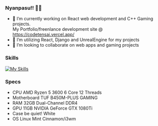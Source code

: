 ### Nyanpasu!! 👋😺
- 🔭 I’m currently working on React web development and C++ Gaming projects.  
  My Portfolio/freenlance development site @ https://codetensai.vercel.app/
- 🌱 I’m utilizing React, Django and UnrealEngine for my projects
- 👯 I’m looking to collaborate on web apps and gaming projects

### Skills
[![My Skills](https://skillicons.dev/icons?i=git,kubernetes,docker,c,cpp,cs,vim,react,django,unreal,bash,htmx&perline=4)](https://skillicons.dev)

### Specs
- CPU AMD Ryzen 5 3600 6 Core 12 Threads 
- Motherboard TUF B450M-PLUS GAMING 
- RAM 32GB Dual-Channel DDR4 
- GPU 11GB NVIDIA GeForce GTX 1080Ti 
- Case be quiet! White 
- OS Linux Mint Cinnamon/i3wm
